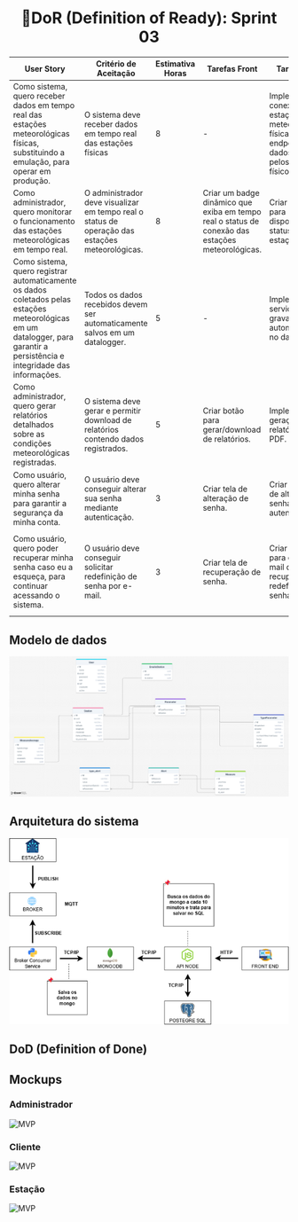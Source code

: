 <h1 style="text-align: center;">📌DoR (Definition of Ready): Sprint 03</h1>

<table>
  <thead>
    <tr>
      <th>User Story</th>
      <th>Critério de Aceitação</th>
      <th>Estimativa Horas</th>
      <th>Tarefas Front</th>
      <th>Tarefas Back</th>
      <th>Tarefas BD</th>
    </tr>
  </thead>
  <tbody>
    <tr>
      <td>Como sistema, quero receber dados em tempo real das estações meteorológicas físicas, substituindo a emulação, para operar em produção.</td>
      <td>O sistema deve receber dados em tempo real das estações físicas</td>
      <td>8</td>
      <td>-</td>
      <td>Implementar conexão com estações meteorológicas físicas. Substituir endpoint de dados emulados pelos dados físicos.</td>
      <td>-</td>
    </tr>
    <tr>
      <td>Como administrador, quero monitorar o funcionamento das estações meteorológicas em tempo real.</td>
      <td>O administrador deve visualizar em tempo real o status de operação das estações meteorológicas.</td>
      <td>8</td>
      <td>Criar um badge dinâmico que exiba em tempo real o status de conexão das estações meteorológicas.</td>
      <td>Criar endpoint para disponibilizar o status das estações.</td>
      <td>-</td>
    </tr>
    <tr>
      <td>Como sistema, quero registrar automaticamente os dados coletados pelas estações meteorológicas em um datalogger, para garantir a persistência e integridade das informações.</td>
      <td>Todos os dados recebidos devem ser automaticamente salvos em um datalogger.</td>
      <td>5</td>
      <td>-</td>
      <td>Implementar serviço para gravar dados automaticamente no datalogger.</td>
      <td>-</td>
    </tr>
    <tr>
      <td>Como administrador, quero gerar relatórios detalhados sobre as condições meteorológicas registradas.</td>
      <td>O sistema deve gerar e permitir download de relatórios contendo dados registrados.</td>
      <td>5</td>
      <td>Criar botão para gerar/download de relatórios.</td>
      <td>Implementar geração de relatórios em PDF.</td>
      <td>-</td>
    </tr>
    <tr>
      <td>Como usuário, quero alterar minha senha para garantir a segurança da minha conta.</td>
      <td>O usuário deve conseguir alterar sua senha mediante autenticação.</td>
      <td>3</td>
      <td>Criar tela de alteração de senha.</td>
      <td>Criar endpoint de alteração de senha com autenticação.</td>
      <td>-</td>
    </tr>
    <tr>
      <td>Como usuário, quero poder recuperar minha senha caso eu a esqueça, para continuar acessando o sistema.</td>
      <td>O usuário deve conseguir solicitar redefinição de senha por e-mail.</td>
      <td>3</td>
      <td>Criar tela de recuperação de senha.</td>
      <td>Criar endpoint para envio de e-mail de recuperação e redefinição de senha.</td>
      <td>Criar tabela temporária para tokens de recuperação ou adicionar campo na tabela de usuários.</td>
    </tr>
  </tbody>
</table>


<h2>Modelo de dados</h2>
<img src="https://github.com/Sync-FATEC/API-2025.1-4SEM/blob/main/sprints/sprint03/modelo-de-dados.png">

<h2>Arquitetura do sistema</h2>
<img src="https://github.com/Sync-FATEC/API-2025.1-4SEM/blob/main/sprints/sprint03/arquitetura.jpg">

<h2>DoD (Definition of Done)</h2>

<h2>Mockups</h2>
<h3>Administrador</h3>
<img src="https://github.com/Sync-FATEC/API-2025.1-4SEM/assets/fb8fb41f-c6d3-4ccc-80b9-806418bed236" 
alt="MVP">

<h3>Cliente</h3>
<img src="https://github.com/Sync-FATEC/API-2025.1-4SEM/assets/cbf1e8a0-4ced-42ec-ae87-976c3e770e8c" 
alt="MVP">

<h3>Estação</h3>
<img src="https://github.com/Sync-FATEC/API-2025.1-4SEM/assets/d57d1a6c-1d8f-4f35-ad7b-2b5ecaa3acb5" 
alt="MVP">